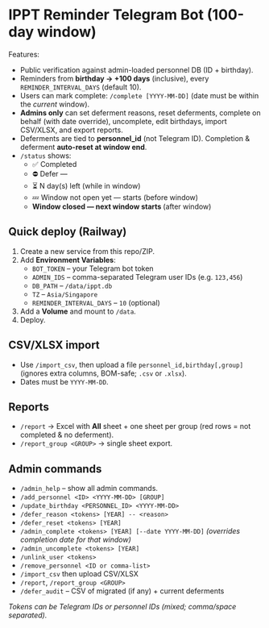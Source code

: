 # IPPT Reminder Telegram Bot (100-day window)

Features:
- Public verification against admin-loaded personnel DB (ID + birthday).
- Reminders from **birthday → +100 days** (inclusive), every `REMINDER_INTERVAL_DAYS` (default 10).
- Users can mark complete: `/complete [YYYY-MM-DD]` (date must be within the *current* window).
- **Admins only** can set deferment reasons, reset deferments, complete on behalf (with date override), uncomplete, edit birthdays, import CSV/XLSX, and export reports.
- Deferments are tied to **personnel_id** (not Telegram ID). Completion & deferment **auto-reset at window end**.
- `/status` shows:
  - ✅ Completed
  - ⛔️ Defer — <reason>
  - ⏳ N day(s) left (while in window)
  - 💤 Window not open yet — starts <date> (before window)
  - **Window closed — next window starts <date>** (after window)

## Quick deploy (Railway)

1. Create a new service from this repo/ZIP.
2. Add **Environment Variables**:
   - `BOT_TOKEN` – your Telegram bot token
   - `ADMIN_IDS` – comma-separated Telegram user IDs (e.g. `123,456`)
   - `DB_PATH` – `/data/ippt.db`
   - `TZ` – `Asia/Singapore`
   - `REMINDER_INTERVAL_DAYS` – `10` (optional)
3. Add a **Volume** and mount to `/data`.
4. Deploy.

## CSV/XLSX import
- Use `/import_csv`, then upload a file `personnel_id,birthday[,group]` (ignores extra columns, BOM-safe; `.csv` or `.xlsx`).
- Dates must be `YYYY-MM-DD`.

## Reports
- `/report` → Excel with **All** sheet + one sheet per group (red rows = not completed & no deferment).
- `/report_group <GROUP>` → single sheet export.

## Admin commands
- `/admin_help` – show all admin commands.
- `/add_personnel <ID> <YYYY-MM-DD> [GROUP]`
- `/update_birthday <PERSONNEL_ID> <YYYY-MM-DD>`
- `/defer_reason <tokens> [YEAR] -- <reason>`
- `/defer_reset <tokens> [YEAR]`
- `/admin_complete <tokens> [YEAR] [--date YYYY-MM-DD]` *(overrides completion date for that window)*
- `/admin_uncomplete <tokens> [YEAR]`
- `/unlink_user <tokens>`
- `/remove_personnel <ID or comma-list>`
- `/import_csv` then upload CSV/XLSX
- `/report`, `/report_group <GROUP>`
- `/defer_audit` – CSV of migrated (if any) + current deferments

*Tokens can be Telegram IDs or personnel IDs (mixed; comma/space separated).*
